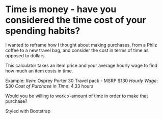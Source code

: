 # Time is money - have you considered the time cost of your spending habits?

I wanted to reframe how I thought about making purchases, from a Philz coffee to a new travel bag, and consider the cost in terms of time as opposed to dollars.

This calculator takes an item price and your average hourly wage to find how much an item costs in time.

Example:
*Item*: Osprey Porter 30 Travel pack - MSRP $130
*Hourly Wage*: $30
*Cost of Purchase in Time*: 4.33 hours

Would you be willing to work x-amount of time in order to make that purchase?

Styled with Bootstrap
